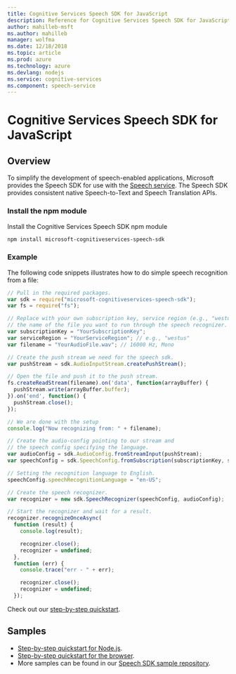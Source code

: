 ```yaml
---
title: Cognitive Services Speech SDK for JavaScript
description: Reference for Cognitive Services Speech SDK for JavaScript
author: mahilleb-msft
ms.author: mahilleb
manager: wolfma
ms.date: 12/18/2018
ms.topic: article
ms.prod: azure
ms.technology: azure
ms.devlang: nodejs
ms.service: cognitive-services
ms.component: speech-service
---
```


# Cognitive Services Speech SDK for JavaScript

## Overview

To simplify the development of speech-enabled applications, Microsoft provides the Speech SDK for use with the [Speech service](https://aka.ms/csspeech).
The Speech SDK provides consistent native Speech-to-Text and Speech Translation APIs.

### Install the npm module

Install the Cognitive Services Speech SDK npm module

```bash
npm install microsoft-cognitiveservices-speech-sdk
```

### Example 

The following code snippets illustrates how to do simple speech recognition from a file:

```javascript 
// Pull in the required packages.
var sdk = require("microsoft-cognitiveservices-speech-sdk");
var fs = require("fs");

// Replace with your own subscription key, service region (e.g., "westus"), and
// the name of the file you want to run through the speech recognizer.
var subscriptionKey = "YourSubscriptionKey";
var serviceRegion = "YourServiceRegion"; // e.g., "westus"
var filename = "YourAudioFile.wav"; // 16000 Hz, Mono

// Create the push stream we need for the speech sdk.
var pushStream = sdk.AudioInputStream.createPushStream();

// Open the file and push it to the push stream.
fs.createReadStream(filename).on('data', function(arrayBuffer) {
  pushStream.write(arrayBuffer.buffer);
}).on('end', function() {
  pushStream.close();
});

// We are done with the setup
console.log("Now recognizing from: " + filename);

// Create the audio-config pointing to our stream and
// the speech config specifying the language.
var audioConfig = sdk.AudioConfig.fromStreamInput(pushStream);
var speechConfig = sdk.SpeechConfig.fromSubscription(subscriptionKey, serviceRegion);

// Setting the recognition language to English.
speechConfig.speechRecognitionLanguage = "en-US";

// Create the speech recognizer.
var recognizer = new sdk.SpeechRecognizer(speechConfig, audioConfig);

// Start the recognizer and wait for a result.
recognizer.recognizeOnceAsync(
  function (result) {
    console.log(result);

    recognizer.close();
    recognizer = undefined;
  },
  function (err) {
    console.trace("err - " + err);

    recognizer.close();
    recognizer = undefined;
  });
``` 

Check out our [step-by-step quickstart](/azure/cognitive-services/speech-service/quickstart-js-node).

## Samples

* [Step-by-step quickstart for Node.js](/azure/cognitive-services/speech-service/quickstart-js-node).
* [Step-by-step quickstart for the browser](/azure/cognitive-services/speech-service/quickstart-js-browser).
* More samples can be found in our [Speech SDK sample repository](https://aka.ms/csspeech/samples).
